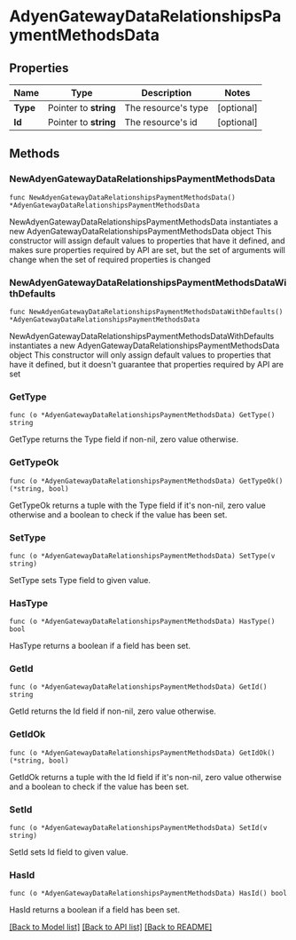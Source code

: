 # AdyenGatewayDataRelationshipsPaymentMethodsData

## Properties

Name | Type | Description | Notes
------------ | ------------- | ------------- | -------------
**Type** | Pointer to **string** | The resource&#39;s type | [optional] 
**Id** | Pointer to **string** | The resource&#39;s id | [optional] 

## Methods

### NewAdyenGatewayDataRelationshipsPaymentMethodsData

`func NewAdyenGatewayDataRelationshipsPaymentMethodsData() *AdyenGatewayDataRelationshipsPaymentMethodsData`

NewAdyenGatewayDataRelationshipsPaymentMethodsData instantiates a new AdyenGatewayDataRelationshipsPaymentMethodsData object
This constructor will assign default values to properties that have it defined,
and makes sure properties required by API are set, but the set of arguments
will change when the set of required properties is changed

### NewAdyenGatewayDataRelationshipsPaymentMethodsDataWithDefaults

`func NewAdyenGatewayDataRelationshipsPaymentMethodsDataWithDefaults() *AdyenGatewayDataRelationshipsPaymentMethodsData`

NewAdyenGatewayDataRelationshipsPaymentMethodsDataWithDefaults instantiates a new AdyenGatewayDataRelationshipsPaymentMethodsData object
This constructor will only assign default values to properties that have it defined,
but it doesn't guarantee that properties required by API are set

### GetType

`func (o *AdyenGatewayDataRelationshipsPaymentMethodsData) GetType() string`

GetType returns the Type field if non-nil, zero value otherwise.

### GetTypeOk

`func (o *AdyenGatewayDataRelationshipsPaymentMethodsData) GetTypeOk() (*string, bool)`

GetTypeOk returns a tuple with the Type field if it's non-nil, zero value otherwise
and a boolean to check if the value has been set.

### SetType

`func (o *AdyenGatewayDataRelationshipsPaymentMethodsData) SetType(v string)`

SetType sets Type field to given value.

### HasType

`func (o *AdyenGatewayDataRelationshipsPaymentMethodsData) HasType() bool`

HasType returns a boolean if a field has been set.

### GetId

`func (o *AdyenGatewayDataRelationshipsPaymentMethodsData) GetId() string`

GetId returns the Id field if non-nil, zero value otherwise.

### GetIdOk

`func (o *AdyenGatewayDataRelationshipsPaymentMethodsData) GetIdOk() (*string, bool)`

GetIdOk returns a tuple with the Id field if it's non-nil, zero value otherwise
and a boolean to check if the value has been set.

### SetId

`func (o *AdyenGatewayDataRelationshipsPaymentMethodsData) SetId(v string)`

SetId sets Id field to given value.

### HasId

`func (o *AdyenGatewayDataRelationshipsPaymentMethodsData) HasId() bool`

HasId returns a boolean if a field has been set.


[[Back to Model list]](../README.md#documentation-for-models) [[Back to API list]](../README.md#documentation-for-api-endpoints) [[Back to README]](../README.md)


